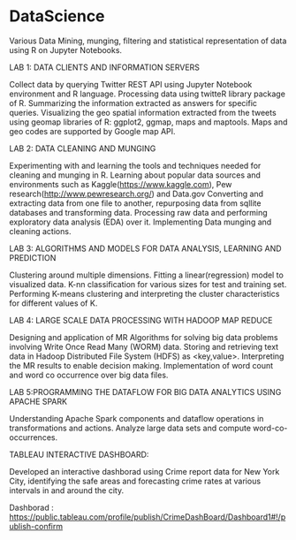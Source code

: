 # DataScience
Various Data Mining, munging, filtering and statistical representation of data using R on Jupyter Notebooks.

LAB 1: DATA CLIENTS AND INFORMATION SERVERS

Collect data by querying Twitter REST API using Jupyter Notebook environment and R language.
Processing data using twitteR library package of R.
Summarizing the information extracted as answers for specific queries. 
Visualizing the geo spatial information extracted from the tweets using geomap libraries of R: ggplot2, ggmap, maps and  maptools. 
Maps and geo codes are supported by Google map API.

LAB 2: DATA CLEANING AND MUNGING

Experimenting with and learning the tools and techniques needed for cleaning and munging in R. 
Learning about popular data sources and environments such as Kaggle(https://www.kaggle.com), Pew research(http://www.pewresearch.org/) and Data.gov
Converting and extracting data from one file to another, repurposing data from sqllite databases and transforming data.
Processing raw data and performing exploratory data analysis (EDA) over it.
Implementing Data munging and cleaning actions.

LAB 3: ALGORITHMS AND MODELS FOR DATA ANALYSIS, LEARNING AND PREDICTION

Clustering around multiple dimensions.
Fitting a linear(regression) model to visualized data.
K-nn classification for various sizes for test and training set.
Performing K-means clustering and interpreting the cluster characteristics for different values of K.

LAB 4: LARGE SCALE DATA PROCESSING WITH HADOOP MAP REDUCE

Designing and application of MR Algorithms for solving big data problems involving Write Once Read Many (WORM) data.
Storing and retrieving text data in Hadoop Distributed File System (HDFS) as <key,value>. 
Interpreting the MR results to enable decision making. 
Implementation of word count and word co occurrence over big data files.

LAB 5:PROGRAMMING THE DATAFLOW FOR BIG DATA ANALYTICS USING APACHE SPARK

Understanding Apache Spark components and dataflow operations in transformations and actions.
Analyze large data sets and compute word-co-occurrences.

TABLEAU INTERACTIVE DASHBOARD:

Developed an interactive dashborad using Crime report data for New York City, identifying the safe areas and forecasting crime rates at various intervals in and around the city.

Dashborad : https://public.tableau.com/profile/publish/CrimeDashBoard/Dashboard1#!/publish-confirm


